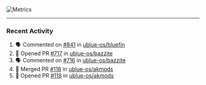 ![Metrics](https://metrics.lecoq.io/KyleGospo?template=classic&base=header%2C%20activity%2C%20community%2C%20repositories%2C%20metadata&base.indepth=false&base.hireable=false&base.skip=false&config.timezone=America%2FLos_Angeles)

---
### Recent Activity
<!--START_SECTION:activity-->
1. 🗣 Commented on [#841](https://github.com/ublue-os/bluefin/pull/841#issuecomment-1913445058) in [ublue-os/bluefin](https://github.com/ublue-os/bluefin)
2. 💪 Opened PR [#717](https://github.com/ublue-os/bazzite/pull/717) in [ublue-os/bazzite](https://github.com/ublue-os/bazzite)
3. 🗣 Commented on [#716](https://github.com/ublue-os/bazzite/issues/716#issuecomment-1913349731) in [ublue-os/bazzite](https://github.com/ublue-os/bazzite)
4. 🎉 Merged PR [#118](https://github.com/ublue-os/akmods/pull/118) in [ublue-os/akmods](https://github.com/ublue-os/akmods)
5. 💪 Opened PR [#118](https://github.com/ublue-os/akmods/pull/118) in [ublue-os/akmods](https://github.com/ublue-os/akmods)
<!--END_SECTION:activity-->
